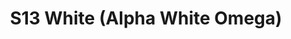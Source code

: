 ---
title: S13 White (Alpha White Omega)
permalink: "/teams/s13-white"
members:
- Keaton Fedak - Captain
- Earl Armstrong - QB
- Tucker Biffel
- Will Chappell
- Edward Gonzales
- JP Hooth
- Brian Jucha
- Kip Malcolm
- Matthew Murtaugh
- Matt Pesesky
- Jeff Watters
- Larry Womack
teamid: 4830
name: S13 White
color: Alpha White Omega
division: ''
---
